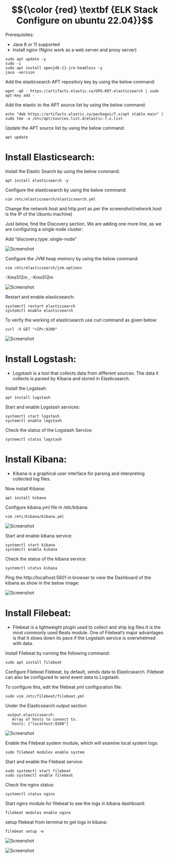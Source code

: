 # $${\color {red} \textbf {ELK Stack Configure on ubuntu 22.04}}$$

Prerequisites:
  
  - Java 8 or 11 supported
  - Install nginx (Nginx work as a web server and proxy server)

```
sudo apt update -y
sudo -i
sudo apt install openjdk-11-jre-headless -y
java -version
```  

Add the elasticsearch APT repository key by using the below command:

```
wget -qO - https://artifacts.elastic.co/GPG-KEY-elasticsearch | sudo apt-key add -
```

Add the elastic to the APT source list by using the below command:

```
echo "deb https://artifacts.elastic.co/packages/7.x/apt stable main" | sudo tee -a /etc/apt/sources.list.d/elastic-7.x.list
```

Update the APT source list by using the below command:

```
apt update
```
# Install Elasticsearch:

Install the Elastic Search by using the below command:

```
apt install elasticsearch -y
```

Configure the elasticsearch by using the below command:

```
vim /etc/elasticsearch/elasticsearch.yml
```
Change the network.host and http.port as per the screenshot(network.host is the IP of the Ubuntu machine)

Just below, find the Discovery section. We are adding one more line, as we are configuring a single node cluster:

Add “discovery.type: single-node”

![Screenshot ](https://i.imgur.com/IUNFAJ0.png)

Configure the JVM heap memory by using the below command:

```
vim /etc/elasticsearch/jvm.options
```
  -Xms512m , 
  -Xmx512m

![Screenshot ](https://i.imgur.com/MNGFjaY.png)

Restart and enable elasticsearch:

```
systemctl restart elasticsearch
systemctl enable elasticsearch
```

To verify the working of elasticsearch use curl command as given below:

```
curl -X GET "<IP>:9200"
```
![Screenshot ](https://i.imgur.com/InfWEwY.png)

# Install Logstash:

  -  Logstash is a tool that collects data from different sources. The data it collects is parsed by Kibana and stored in Elasticsearch.

Install the Logstash:

```
apt install logstash
```

Start and enable Logstash services:

```
systemctl start logstash
systemctl enable logstash
```

Check the status of the Logstash Service:

```
systemctl status logstash
```
# Install Kibana:

  - Kibana is a graphical user interface for parsing and interpreting collected log files.

Now install Kibana:

```
apt install kibana
```

Configure kibana.yml file in /etc/kibana:

```
vim /etc/kibana/kibana.yml
```

![Screenshot ](https://i.imgur.com/jVyxOfe.png)

Start and enable kibana service:

```
systemctl start kibana
systemctl enable kibana
```

Check the status of the kibana service:

```
systemctl status kibana
```

Ping the http://localhost:5601 in browser to view the Dashboard of the kibana as show in the below image:

![Screenshot ](https://i.imgur.com/y9B2kep.png)

# Install Filebeat:

  - Filebeat is a lightweight plugin used to collect and ship log files.It is the most commonly used Beats module. One of Filebeat’s major advantages is that it slows down its pace if 
    the Logstash service is overwhelmed with data.

Install Filebeat by running the following command:

```
sudo apt install filebeat
```

Configure Filebeat
Filebeat, by default, sends data to Elasticsearch. Filebeat can also be configured to send event data to Logstash.

To configure this, edit the filebeat.yml configuration file:

```
sudo vim /etc/filebeat/filebeat.yml
```
Under the Elasticsearch output section:

```
 output.elasticsearch:
   Array of hosts to connect to.
   hosts: ["localhost:9200"]
```

![Screenshot ](https://i.imgur.com/r4yicpH.png)

Enable the Filebeat system module, which will examine local system logs:

```
sudo filebeat modules enable system
```

Start and enable the Filebeat service:

```
sudo systemctl start filebeat
sudo systemctl enable filebeat
```

Check the nginx status:

```
systemctl status nginx
```

Start nginx module for filebeat to see the logs in kibana dashboard:

```
filebeat modules enable nginx
```

setup filebeat from terminal to get logs in kibana:

```
filebeat setup -e
```

![Screenshot ](https://i.imgur.com/ywR0mZN.png)

![Screenshot ](https://i.imgur.com/Pi8iF4q.png)





































